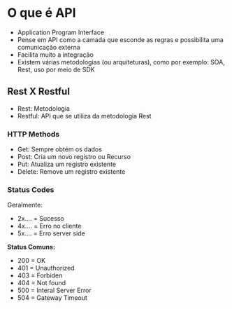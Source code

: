 # O que é API
- Application Program Interface
- Pense em API como a camada que esconde as regras e possibilita uma comunicação externa
- Facilita muito a integração
- Existem várias metodologias (ou arquiteturas),
como por exemplo: SOA, Rest, uso por meio de SDK

## Rest X Restful
- Rest: Metodologia
- Restful: API que se utiliza da metodologia Rest

### HTTP Methods
- Get: Sempre obtém os dados
- Post: Cria um novo registro ou Recurso
- Put: Atualiza um registro existente
- Delete: Remove um registro existente

### Status Codes

Geralmente:
- 2x.... = Sucesso
- 4x.... = Erro no cliente
- 5x.... = Erro server side

**Status Comuns:**
- 200 = OK
- 401 = Unauthorized
- 403 = Forbiden
- 404 = Not found
- 500 = Interal Server Error
- 504 = Gateway Timeout